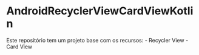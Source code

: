 # AndroidRecyclerViewCardViewKotlin
Este repositório tem um projeto base com os recursos: - Recycler View - Card View
